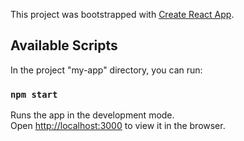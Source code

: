 This project was bootstrapped with [Create React App](https://github.com/facebook/create-react-app).

## Available Scripts

In the project "my-app" directory, you can run:

### `npm start`

Runs the app in the development mode.<br />
Open [http://localhost:3000](http://localhost:3000) to view it in the browser.

